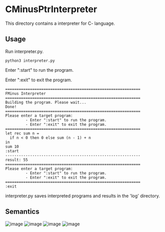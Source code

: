 # CMinusPtrInterpreter
This directory contains a interpreter for C- language.
## Usage
Run interpreter.py.
```
python3 interpreter.py
```
Enter ":start" to run the program.

Enter ":exit" to exit the program.
```
============================================================
FMinus Interpreter
============================================================
Building the program. Please wait...
Done!
============================================================
Please enter a target program:
         - Enter ":start" to run the program.
         - Enter ":exit" to exit the program.
============================================================
let rec sum n =
  if n < 0 then 0 else sum (n - 1) + n
in
sum 10
:start
------------------------------------------------------------
result: 55
============================================================
Please enter a target program:
         - Enter ":start" to run the program.
         - Enter ":exit" to exit the program.
============================================================
:exit
```
interpreter.py saves interpreted programs and results in the 'log' directory.

## Semantics
![image](https://github.com/user-attachments/assets/5996fc5f-c074-480b-babb-f8488454724c)
![image](https://github.com/user-attachments/assets/83c15e09-40c0-439e-8dfd-5ac776ebb728)
![image](https://github.com/user-attachments/assets/cdf9c6ea-3025-45cd-92bf-3bf99b3deb79)
![image](https://github.com/user-attachments/assets/c15b27d5-28a8-4167-9e99-b27f0ddcf4a5)



[link]: https://learn.microsoft.com/en-us/dotnet/core/install/linux
